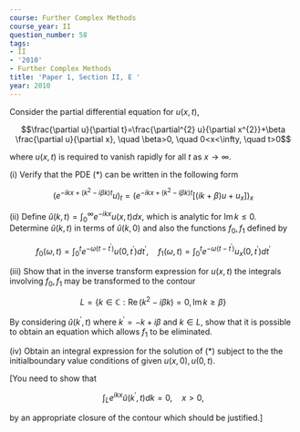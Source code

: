```yaml
---
course: Further Complex Methods
course_year: II
question_number: 58
tags:
- II
- '2010'
- Further Complex Methods
title: 'Paper 1, Section II, E '
year: 2010
---
```




Consider the partial differential equation for $u(x, t)$,

$$\frac{\partial u}{\partial t}=\frac{\partial^{2} u}{\partial x^{2}}+\beta \frac{\partial u}{\partial x}, \quad \beta>0, \quad 0<x<\infty, \quad t>0$$

where $u(x, t)$ is required to vanish rapidly for all $t$ as $x \rightarrow \infty$.

(i) Verify that the PDE $(*)$ can be written in the following form

$$\left(e^{-i k x+\left(k^{2}-i \beta k\right) t} u\right)_{t}=\left(e^{-i k x+\left(k^{2}-i \beta k\right) t}\left[(i k+\beta) u+u_{x}\right]\right)_{x}$$

(ii) Define $\hat{u}(k, t)=\int_{0}^{\infty} e^{-i k x} u(x, t) d x$, which is analytic for $\operatorname{Im} k \leqslant 0$. Determine $\hat{u}(k, t)$ in terms of $\hat{u}(k, 0)$ and also the functions $f_{0}, f_{1}$ defined by

$$f_{0}(\omega, t)=\int_{0}^{t} e^{-\omega\left(t-t^{\prime}\right)} u\left(0, t^{\prime}\right) d t^{\prime}, \quad f_{1}(\omega, t)=\int_{0}^{t} e^{-\omega\left(t-t^{\prime}\right)} u_{x}\left(0, t^{\prime}\right) d t^{\prime}$$

(iii) Show that in the inverse transform expression for $u(x, t)$ the integrals involving $f_{0}, f_{1}$ may be transformed to the contour

$$L=\left\{k \in \mathbb{C}: \operatorname{Re}\left(k^{2}-i \beta k\right)=0, \operatorname{Im} k \geqslant \beta\right\}$$

By considering $\hat{u}\left(k^{\prime}, t\right)$ where $k^{\prime}=-k+i \beta$ and $k \in L$, show that it is possible to obtain an equation which allows $f_{1}$ to be eliminated.

(iv) Obtain an integral expression for the solution of $(*)$ subject to the the initialboundary value conditions of given $u(x, 0), u(0, t)$.

[You need to show that

$$\int_{L} e^{i k x} \hat{u}\left(k^{\prime}, t\right) d k=0, \quad x>0,$$

by an appropriate closure of the contour which should be justified.]